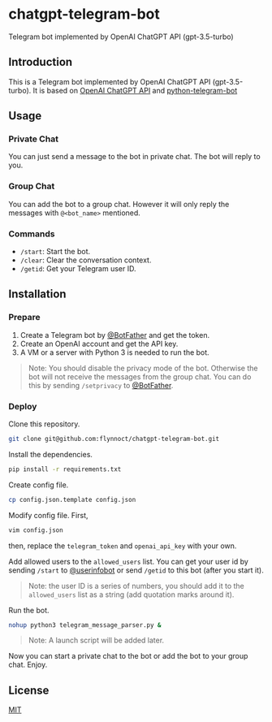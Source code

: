 # chatgpt-telegram-bot
Telegram bot implemented by OpenAI ChatGPT API (gpt-3.5-turbo)

## Introduction

This is a Telegram bot implemented by OpenAI ChatGPT API (gpt-3.5-turbo). It is based on [OpenAI ChatGPT API](https://platform.openai.com/docs/guides/chat) and [python-telegram-bot](https://python-telegram-bot.org)

## Usage

### Private Chat

You can just send a message to the bot in private chat. The bot will reply to you.

### Group Chat

You can add the bot to a group chat. However it will only reply the messages with `@<bot_name>` mentioned.

### Commands

- `/start`: Start the bot.
- `/clear`: Clear the conversation context.
- `/getid`: Get your Telegram user ID.

## Installation

### Prepare

1. Create a Telegram bot by [@BotFather](https://t.me/BotFather) and get the token.
2. Create an OpenAI account and get the API key.
3. A VM or a server with Python 3 is needed to run the bot.

> Note: You should disable the privacy mode of the bot. Otherwise the bot will not receive the messages from the group chat. You can do this by sending `/setprivacy` to [@BotFather](https://t.me/BotFather). 

### Deploy

Clone this repository. 

```bash
git clone git@github.com:flynnoct/chatgpt-telegram-bot.git
```

Install the dependencies.

```bash
pip install -r requirements.txt
```

Create config file.

```bash
cp config.json.template config.json
```

Modify config file. First,

```bash
vim config.json
```

then, replace the `telegram_token` and `openai_api_key` with your own.

Add allowed users to the `allowed_users` list. You can get your user id by sending `/start` to [@userinfobot](https://t.me/userinfobot) or send `/getid` to this bot (after you start it).

> Note: the user ID is a series of numbers, you should add it to the `allowed_users` list as a string (add quotation marks around it).

Run the bot.

```bash
nohup python3 telegram_message_parser.py &
```

> Note: A launch script will be added later.

Now you can start a private chat to the bot or add the bot to your group chat. Enjoy.

## License

[MIT](LICENSE)